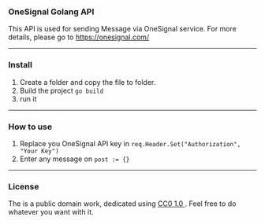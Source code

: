 ### OneSignal Golang API

This API is used for sending Message via OneSignal service. For more details, please go to https://onesignal.com/
___

### Install
1. Create a folder and copy the file to folder.
2. Build the project `go build`
3. run it

___

### How to use
1. Replace you OneSignal API key in `req.Header.Set("Authorization", "Your Key")`
2. Enter any message on `post := {}`
___

### License
The is a public domain work, dedicated using  [CC0 1.0 ](https://creativecommons.org/publicdomain/zero/1.0/). Feel free to do whatever you want with it.
